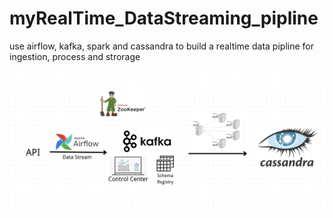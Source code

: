 # myRealTime_DataStreaming_pipline
use airflow, kafka, spark and cassandra to build a realtime data pipline for ingestion, process and strorage

![archi](archi.png)
